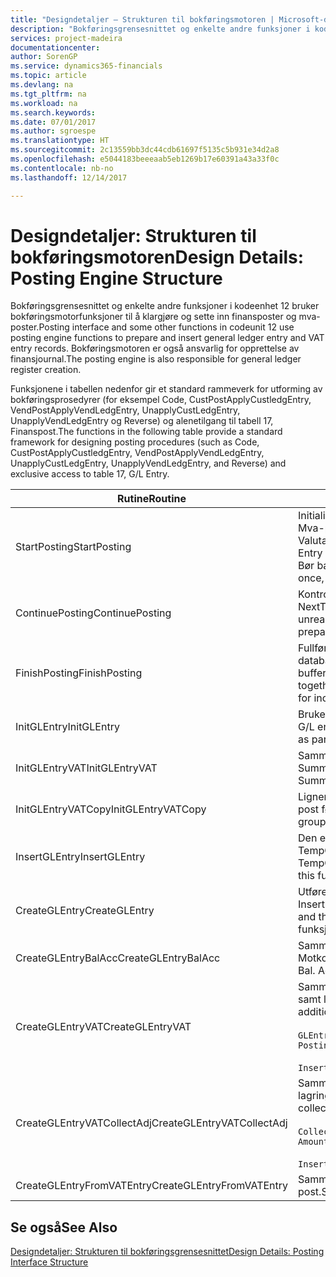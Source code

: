 ```yaml
---
title: "Designdetaljer – Strukturen til bokføringsmotoren | Microsoft-dokumentasjon"
description: "Bokføringsgrensesnittet og enkelte andre funksjoner i kodeenhet 12 bruker bokføringsmotorfunksjoner til å klargjøre og sette inn finansposter og mva-poster. Bokføringsmotoren er også ansvarlig for opprettelse av finansjournal."
services: project-madeira
documentationcenter: 
author: SorenGP
ms.service: dynamics365-financials
ms.topic: article
ms.devlang: na
ms.tgt_pltfrm: na
ms.workload: na
ms.search.keywords: 
ms.date: 07/01/2017
ms.author: sgroespe
ms.translationtype: HT
ms.sourcegitcommit: 2c13559bb3dc44cdb61697f5135c5b931e34d2a8
ms.openlocfilehash: e5044183beeeaab5eb1269b17e60391a43a33f0c
ms.contentlocale: nb-no
ms.lasthandoff: 12/14/2017

---
```

# <a name="design-details-posting-engine-structure"></a><span data-ttu-id="9ca18-104">Designdetaljer: Strukturen til bokføringsmotoren</span><span class="sxs-lookup"><span data-stu-id="9ca18-104">Design Details: Posting Engine Structure</span></span>
<span data-ttu-id="9ca18-105">Bokføringsgrensesnittet og enkelte andre funksjoner i kodeenhet 12 bruker bokføringsmotorfunksjoner til å klargjøre og sette inn finansposter og mva-poster.</span><span class="sxs-lookup"><span data-stu-id="9ca18-105">Posting interface and some other functions in codeunit 12 use posting engine functions to prepare and insert general ledger entry and VAT entry records.</span></span> <span data-ttu-id="9ca18-106">Bokføringsmotoren er også ansvarlig for opprettelse av finansjournal.</span><span class="sxs-lookup"><span data-stu-id="9ca18-106">The posting engine is also responsible for general ledger register creation.</span></span>  
  
 <span data-ttu-id="9ca18-107">Funksjonene i tabellen nedenfor gir et standard rammeverk for utforming av bokføringsprosedyrer (for eksempel Code, CustPostApplyCustledgEntry, VendPostApplyVendLedgEntry, UnapplyCustLedgEntry, UnapplyVendLedgEntry og Reverse) og alenetilgang til tabell 17, Finanspost.</span><span class="sxs-lookup"><span data-stu-id="9ca18-107">The functions in the following table provide a standard framework for designing posting procedures (such as Code, CustPostApplyCustledgEntry, VendPostApplyVendLedgEntry, UnapplyCustLedgEntry, UnapplyVendLedgEntry, and Reverse) and exclusive access to table 17, G/L Entry.</span></span>  
  
|<span data-ttu-id="9ca18-108">Rutine</span><span class="sxs-lookup"><span data-stu-id="9ca18-108">Routine</span></span>|<span data-ttu-id="9ca18-109">Beskrivelse</span><span class="sxs-lookup"><span data-stu-id="9ca18-109">Description</span></span>|  
|-------------|---------------------------------------|  
|<span data-ttu-id="9ca18-110">StartPosting</span><span class="sxs-lookup"><span data-stu-id="9ca18-110">StartPosting</span></span>|<span data-ttu-id="9ca18-111">Initialiserer bokføringsbufferen TempGLEntryBuf, låser tabellene Finanspost og Mva-post og initialiserer Regnskapsperiode, Finansjournal og Valutakurs.</span><span class="sxs-lookup"><span data-stu-id="9ca18-111">Initializes posting buffer TempGLEntryBuf, locks G/L Entry and VAT Entry tables, and initializes Accounting Period, G/L Register, and Exchange Rate.</span></span> <span data-ttu-id="9ca18-112">Bør bare kalles én gang, og deretter er NextEntryNo lik 0.</span><span class="sxs-lookup"><span data-stu-id="9ca18-112">Should be called only once, then NextEntryNo is 0.</span></span>|  
|<span data-ttu-id="9ca18-113">ContinuePosting</span><span class="sxs-lookup"><span data-stu-id="9ca18-113">ContinuePosting</span></span>|<span data-ttu-id="9ca18-114">Kontrollerer og bokfører urealisert mva for forrige transaksjonsøkning NextTransactionNo og klargjør bokføring av neste linje.</span><span class="sxs-lookup"><span data-stu-id="9ca18-114">Checks and posts unrealized VAT for previous transaction increment NextTransactionNo and prepares post of next line.</span></span>|  
|<span data-ttu-id="9ca18-115">FinishPosting</span><span class="sxs-lookup"><span data-stu-id="9ca18-115">FinishPosting</span></span>|<span data-ttu-id="9ca18-116">Fullfører bokføring ved å sette inn finansposter fra midlertidig buffer til databasetabell.</span><span class="sxs-lookup"><span data-stu-id="9ca18-116">Completes posting by inserting G/L entries from temporary buffer into database table.</span></span> <span data-ttu-id="9ca18-117">Brukes alltid sammen med StartPosting.</span><span class="sxs-lookup"><span data-stu-id="9ca18-117">Always used together with StartPosting.</span></span> <span data-ttu-id="9ca18-118">Kontrollerer om det finnes inkonsekvenser.</span><span class="sxs-lookup"><span data-stu-id="9ca18-118">Checks for inconsistencies.</span></span>|  
|<span data-ttu-id="9ca18-119">InitGLEntry</span><span class="sxs-lookup"><span data-stu-id="9ca18-119">InitGLEntry</span></span>|<span data-ttu-id="9ca18-120">Brukes til å initialisere ny finanspost for finanskladdelinje.</span><span class="sxs-lookup"><span data-stu-id="9ca18-120">Used to initialize new G/L entry for Gen. Jnl Line.</span></span> <span data-ttu-id="9ca18-121">Returnerer GLEntry som parameter.</span><span class="sxs-lookup"><span data-stu-id="9ca18-121">Returns GLEntry as parameter.</span></span>|  
|<span data-ttu-id="9ca18-122">InitGLEntryVAT</span><span class="sxs-lookup"><span data-stu-id="9ca18-122">InitGLEntryVAT</span></span>|<span data-ttu-id="9ca18-123">Samme som InitGLEntry, men tilordner også Motkontonr. og SummarizeVAT.</span><span class="sxs-lookup"><span data-stu-id="9ca18-123">Same as InitGLEntry, but also assigns Bal. Account No. and SummarizeVAT.</span></span>|  
|<span data-ttu-id="9ca18-124">InitGLEntryVATCopy</span><span class="sxs-lookup"><span data-stu-id="9ca18-124">InitGLEntryVATCopy</span></span>|<span data-ttu-id="9ca18-125">Ligner på InitGLEntryVAT, men kopierer også bokføringsgruppedata fra mva-post før SummarizeVAT.</span><span class="sxs-lookup"><span data-stu-id="9ca18-125">Similar to InitGLEntryVAT, but also copies posting groups data from VAT Entry before SummarizeVAT.</span></span>|  
|<span data-ttu-id="9ca18-126">InsertGLEntry</span><span class="sxs-lookup"><span data-stu-id="9ca18-126">InsertGLEntry</span></span>|<span data-ttu-id="9ca18-127">Den eneste funksjonen som setter inn finanspost i den globale tabellen TempGLEntryBuf.</span><span class="sxs-lookup"><span data-stu-id="9ca18-127">The only function that inserts G/L entry into global TempGLEntryBuf table.</span></span> <span data-ttu-id="9ca18-128">Bruk alltid denne funksjonen til å sette inn.</span><span class="sxs-lookup"><span data-stu-id="9ca18-128">Always use this function for insert.</span></span>|  
|<span data-ttu-id="9ca18-129">CreateGLEntry</span><span class="sxs-lookup"><span data-stu-id="9ca18-129">CreateGLEntry</span></span>|<span data-ttu-id="9ca18-130">Utfører InitGLEntry, tilordner tilleggsvalutabeløp og utfører deretter InsertGLEntry.</span><span class="sxs-lookup"><span data-stu-id="9ca18-130">Performs an InitGLEntry, assigns Additional Currency Amount, and then performs InsertGLEntry.</span></span> <span data-ttu-id="9ca18-131">Erstatter flere kodelinjer med ett funksjonskall.</span><span class="sxs-lookup"><span data-stu-id="9ca18-131">Replaces several lines of code with a single function call.</span></span>|  
|<span data-ttu-id="9ca18-132">CreateGLEntryBalAcc</span><span class="sxs-lookup"><span data-stu-id="9ca18-132">CreateGLEntryBalAcc</span></span>|<span data-ttu-id="9ca18-133">Samme som CreateGLEntry, men tilordner også Motkontotype og Motkontonr.</span><span class="sxs-lookup"><span data-stu-id="9ca18-133">Same as CreateGLEntry, but also assigns Bal. Account Type and Bal. Account No.</span></span>|  
|<span data-ttu-id="9ca18-134">CreateGLEntryVAT</span><span class="sxs-lookup"><span data-stu-id="9ca18-134">CreateGLEntryVAT</span></span>|<span data-ttu-id="9ca18-135">Samme som CreateGLEntry, men med ekstra behandling for bokføringsgrupper samt lagring til midlertidig mva-buffer:</span><span class="sxs-lookup"><span data-stu-id="9ca18-135">Same as CreateGLEntry, but with additional processing for posting groups and saving to temporary VAT buffer:</span></span><br /><br /> `GLEntry.CopyPostingGroupsFromDtldCVBuf(DtldCVLedgEntryBuf,GenJnlLine."Gen. Posting Type");`<br /><br /> `InsertVATEntriesFromTemp(DtldCVLedgEntryBuf,GLEntry);`|  
|<span data-ttu-id="9ca18-136">CreateGLEntryVATCollectAdj</span><span class="sxs-lookup"><span data-stu-id="9ca18-136">CreateGLEntryVATCollectAdj</span></span>|<span data-ttu-id="9ca18-137">Samme som CreateGLEntry, men med en ekstra samling justeringer samt lagring til midlertidig mva-buffer:</span><span class="sxs-lookup"><span data-stu-id="9ca18-137">Same as CreateGLEntry, but with additional collection of adjustments and saving to temporary VAT buffer:</span></span><br /><br /> `CollectAdjustment(AdjAmount,GLEntry.Amount,GLEntry."Additional-Currency Amount",OriginalDateSet);`<br /><br /> `InsertVATEntriesFromTemp(DtldCVLedgEntryBuf,GLEntry);`|  
|<span data-ttu-id="9ca18-138">CreateGLEntryFromVATEntry</span><span class="sxs-lookup"><span data-stu-id="9ca18-138">CreateGLEntryFromVATEntry</span></span>|<span data-ttu-id="9ca18-139">Samme som CreateGLEntry, men kopierer også bokføringsgrupper fra mva-post.</span><span class="sxs-lookup"><span data-stu-id="9ca18-139">Same as CreateGLEntry, but also copies posting groups from VAT entry.</span></span>|  
  
## <a name="see-also"></a><span data-ttu-id="9ca18-140">Se også</span><span class="sxs-lookup"><span data-stu-id="9ca18-140">See Also</span></span>  
 [<span data-ttu-id="9ca18-141">Designdetaljer: Strukturen til bokføringsgrensesnittet</span><span class="sxs-lookup"><span data-stu-id="9ca18-141">Design Details: Posting Interface Structure</span></span>](design-details-posting-interface-structure.md)
